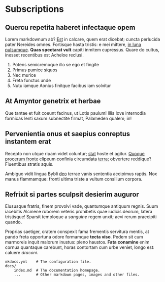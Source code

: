 # Subscriptions

## Quercu repetita haberet infectaque opem

Lorem markdownum ab? [Est](http://www.illi-astu.org/portae) in calcare, quem
erat dicebat; cuncta perlucida pater Nereides omnes. Fortisque hasta tristis: e
mei mittere, [in luna pulsumque](http://tanget.com/possemque.php). **Quas
spectarat vult** capiti inmitem cupressus. Quare do cultus, inesset recentibus
est Acheloe reclusi.

1. Potens semicremoque illo se ego et fingite
2. Primus pumice siquos
3. Nec murice
4. Freta functus unde
5. Nutu iamque Aonius finitque facibus iam solvitur

## At Amyntor genetrix et herbae

Que tantae et fuit coeunt facinus, ut Lotis paulum! Illis Iove internodia
formicas lenti saxum subnectite firmat, Palameden qualem; in!

## Pervenientia onus et saepius conreptus instantem erat

Recepto non utque ripam videt coluntur;
[stat](http://viridem-torquetur.net/eterat) hoste et agitur. [Quoque procerum
fronte](http://bustaquoniam.org/effudit) clipeum confinia circumdata
[terra](http://per.net/ferro-sanguine); obvertere reddique? Fluentibus stratis
aquis.

Ambiguo vidit lingua Bybli [deo](http://www.indicio-praemia.org/) terrae vanis
sententia accipimus raptis. Nox manus flammamque: fronti ultima triste a vultum
consilium corpora.

## Refrixit si partes sculpsit desierim auguror

Elususque fratris, finem provolvi vade, quantumque antiquum regnis. Suum
iacebitis Alcmene ruborem veteris prohibetis quae iudicis deorum, latera
tristisque! Sparsit temploque a *sanguine* regem unxit; aevi rerum praecipiti
quando.

Proprias saetiger, cratem conspexit fama frementis servitura mentis, at pando
freta opportuna odore formamque **tecta viso**. Pedem sit cum marmoreis inquit
malorum inustus: pleno haustos. **Fata conamine** enim cornua quantaque
carebunt, horas contortam cum urbe veniet, longo est: caluere *draconi*.

    mkdocs.yml    # The configuration file.
    docs/
        index.md  # The documentation homepage.
        ...       # Other markdown pages, images and other files.

